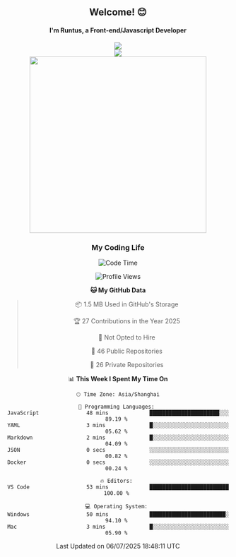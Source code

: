 

<div align="center">
    <div>    
        <h2>Welcome! 😊</h2>
        <h4> I'm Runtus, a Front-end/Javascript Developer</h4>
        <a href="https://github.com/antvis/g2">
            <img src="https://img.shields.io/endpoint?url=https://awards.antv.vision/runtus-g2-contributor.json" />
        </a>
    </div>
    <img style="width=100%" src="https://github.com/user-attachments/assets/96bbb592-d82f-4a25-bfe7-39362c279943"> </img>
</div>


<div align="center">
<img src="https://github-readme-stats.vercel.app/api?username=Runtus&show_icons=true&theme=tokyonight" width=400 />
</div>

<div align="center">
<h3>My Coding Life</h3>

<!--START_SECTION:waka-->
![Code Time](http://img.shields.io/badge/Code%20Time-446%20hrs%2045%20mins-blue)

![Profile Views](http://img.shields.io/badge/Profile%20Views-0-blue)

**🐱 My GitHub Data** 

> 📦 1.5 MB Used in GitHub's Storage 
 > 
> 🏆 27 Contributions in the Year 2025
 > 
> 🚫 Not Opted to Hire
 > 
> 📜 46 Public Repositories 
 > 
> 🔑 26 Private Repositories 
 > 
📊 **This Week I Spent My Time On** 

```text
🕑︎ Time Zone: Asia/Shanghai

💬 Programming Languages: 
JavaScript               48 mins             ██████████████████████░░░   89.19 % 
YAML                     3 mins              █░░░░░░░░░░░░░░░░░░░░░░░░   05.62 % 
Markdown                 2 mins              █░░░░░░░░░░░░░░░░░░░░░░░░   04.09 % 
JSON                     0 secs              ░░░░░░░░░░░░░░░░░░░░░░░░░   00.82 % 
Docker                   0 secs              ░░░░░░░░░░░░░░░░░░░░░░░░░   00.24 % 

🔥 Editors: 
VS Code                  53 mins             █████████████████████████   100.00 % 

💻 Operating System: 
Windows                  50 mins             ████████████████████████░   94.10 % 
Mac                      3 mins              █░░░░░░░░░░░░░░░░░░░░░░░░   05.90 % 
```


 Last Updated on 06/07/2025 18:48:11 UTC
<!--END_SECTION:waka-->
</div>
